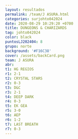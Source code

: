 ```yaml
---
layout: resultados
permalink: /team/J ASURA.html
categories: surjohto042024
date: 2020-08-29 10:29:20 +0700
title: DUNGEONS & CHARIZARDS
tag: johto042024
color: black
puntosLJ202404: 8
grupo: norte
background: '#F16C38'
cover: /assets/backCard.png
team: J ASURA
abr: 
t1: HG REGIOS
r1: 2-1
t2: CRYSTAL STARS
r2: 0-3
t3: D&C
r3: 2-1
t4: DEEP DARK
r4: 0-3
t5: EK GEA
r5: 3-0
t6: AEP
r6: 1-2
t7: LAST BREATH
r7: 0-3
---
```



